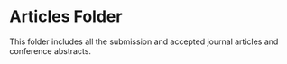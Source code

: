 # Articles Folder

This folder includes all the submission and accepted journal articles and conference
abstracts.
